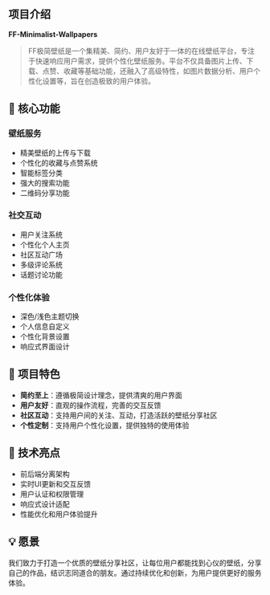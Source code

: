 ## 项目介绍

**FF-Minimalist-Wallpapers**

> FF极简壁纸是一个集精美、简约、用户友好于一体的在线壁纸平台，专注于快速响应用户需求，提供个性化壁纸服务。平台不仅具备图片上传、下载、点赞、收藏等基础功能，还融入了高级特性，如图片数据分析、用户个性化设置等，旨在创造极致的用户体验。

## 🌟 核心功能

### 壁纸服务
- 精美壁纸的上传与下载
- 个性化的收藏与点赞系统
- 智能标签分类
- 强大的搜索功能
- 二维码分享功能

### 社交互动
- 用户关注系统
- 个性化个人主页
- 社区互动广场
- 多级评论系统
- 话题讨论功能

### 个性化体验
- 深色/浅色主题切换
- 个人信息自定义
- 个性化背景设置
- 响应式界面设计

## 🎯 项目特色

- **简约至上**：遵循极简设计理念，提供清爽的用户界面
- **用户友好**：直观的操作流程，完善的交互反馈
- **社区互动**：支持用户间的关注、互动，打造活跃的壁纸分享社区
- **个性定制**：支持用户个性化设置，提供独特的使用体验

## 🚀 技术亮点

- 前后端分离架构
- 实时UI更新和交互反馈
- 用户认证和权限管理
- 响应式设计适配
- 性能优化和用户体验提升

## 💡 愿景

我们致力于打造一个优质的壁纸分享社区，让每位用户都能找到心仪的壁纸，分享自己的作品，结识志同道合的朋友。通过持续优化和创新，为用户提供更好的服务体验。 